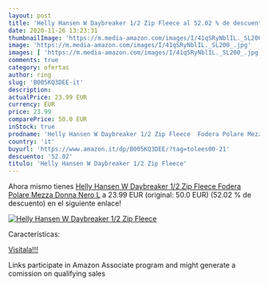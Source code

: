 ```yaml
---
layout: post
title: 'Helly Hansen W Daybreaker 1/2 Zip Fleece al 52.02 % de descuento'
date: 2020-11-26 13:23:31
thumbnailImage: 'https://m.media-amazon.com/images/I/41qSRyNblIL._SL200_.jpg'
image: 'https://m.media-amazon.com/images/I/41qSRyNblIL._SL200_.jpg'
images: [ 'https://m.media-amazon.com/images/I/41qSRyNblIL._SL200_.jpg' ]
comments: true
category: ofertas
author: ring
slug: 'B005KQ3DEE-it'
description:
actualPrice: 23.99 EUR
currency: EUR
price: 23.99
comparePrice: 50.0 EUR
inStock: true
prodname: 'Helly Hansen W Daybreaker 1/2 Zip Fleece  Fodera Polare Mezza Donna  Nero  L'
country: 'it'
buyurl: 'https://www.amazon.it/dp/B005KQ3DEE/?tag=tolees00-21'
descuento: '52.02'
titulo: 'Helly Hansen W Daybreaker 1/2 Zip Fleece'
---
```


Ahora mismo tienes [Helly Hansen W Daybreaker 1/2 Zip Fleece  Fodera Polare Mezza Donna  Nero  L](https://www.amazon.it/dp/B005KQ3DEE/?tag=tolees00-21) a 23.99 EUR (original: 50.0 EUR) (52.02 %  de descuento) en el siguiente enlace!

[![Helly Hansen W Daybreaker 1/2 Zip Fleece](https://m.media-amazon.com/images/I/41qSRyNblIL._SL200_.jpg)](https://www.amazon.it/dp/B005KQ3DEE/?tag=tolees00-21)

Características:


[Visítala!!!](https://www.amazon.it/dp/B005KQ3DEE/?tag=tolees00-21)

Links participate in Amazon Associate program and might generate a comission on qualifying sales
